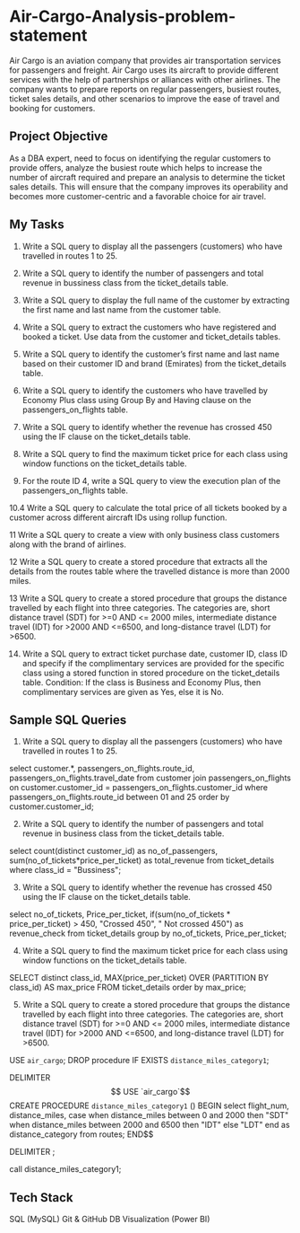 # Air-Cargo-Analysis-problem-statement
Air Cargo is an aviation company that provides air transportation services for passengers and freight. Air Cargo uses its aircraft to provide different services with the help of partnerships or alliances with other airlines. The company wants to prepare reports on regular passengers, busiest routes, ticket sales details, and other scenarios to improve the ease of travel and booking for customers.

## Project Objective
As a DBA expert, need to focus on identifying the regular customers to provide offers, analyze the busiest route which helps to increase the number of aircraft required and prepare an analysis to determine the ticket sales details. This will ensure that the company improves its operability and becomes more customer-centric and a favorable choice for air travel.

## My Tasks
1. Write a SQL query to display all the passengers (customers) who have travelled in routes 1 to 25.

2. Write a SQL query to identify the number of passengers and total revenue in bussiness class from the ticket_details table. 

3. Write a SQL query to display the full name of the customer by extracting the first name and last name from the customer table. 

4. Write a SQL query to extract the customers who have registered and booked a ticket. Use data from the customer and ticket_details tables. 

5. Write a SQL query to identify the customer’s first name and last name based on their customer ID and brand (Emirates) from the ticket_details table. 

6. Write a SQL query to identify the customers who have travelled by Economy Plus class using Group By and Having clause on the passengers_on_flights table. 

7. Write a SQL query to identify whether the revenue has crossed 450 using the IF clause on the ticket_details table. 

8. Write a SQL query to find the maximum ticket price for each class using window functions on the ticket_details table. 

9. For the route ID 4, write a SQL query to view the execution plan of the passengers_on_flights table. 

10.4 Write a SQL query to calculate the total price of all tickets booked by a customer across different aircraft IDs using rollup function.

11 Write a SQL query to create a view with only business class customers along with the brand of airlines.

12 Write a SQL query to create a stored procedure that extracts all the details from the routes table where the travelled distance is more than 2000 miles. 

13 Write a SQL query to create a stored procedure that groups the distance travelled by each flight into three categories. The categories are, short distance travel (SDT) for >=0 AND <= 2000 miles, intermediate distance travel (IDT) for >2000 AND <=6500, and long-distance travel (LDT) for >6500. 

14. Write a SQL query to extract ticket purchase date, customer ID, class ID and specify if the complimentary services are provided for the specific class using a stored function in stored procedure on the ticket_details table. Condition: If the class is Business and Economy Plus, then complimentary services are given as Yes, else it is No.

## Sample SQL Queries
1. Write a SQL query to display all the passengers (customers) who have travelled in routes 1 to 25.

select customer.*, passengers_on_flights.route_id, passengers_on_flights.travel_date from customer
join passengers_on_flights on customer.customer_id = passengers_on_flights.customer_id
where passengers_on_flights.route_id between 01 and 25
order by customer.customer_id;

2. Write a SQL query to identify the number of passengers and total revenue in business class from the ticket_details table. 

select count(distinct customer_id) as no_of_passengers, 
sum(no_of_tickets*price_per_ticket) as total_revenue
from ticket_details 
where class_id = "Bussiness";

3.  Write a SQL query to identify whether the revenue has crossed 450 using the IF clause on the ticket_details table.

select no_of_tickets, Price_per_ticket,
if(sum(no_of_tickets * price_per_ticket) > 450, "Crossed 450", " Not crossed 450") as revenue_check 
from ticket_details
group by no_of_tickets, Price_per_ticket;

4. Write a SQL query to find the maximum ticket price for each class using window functions on the ticket_details table.

SELECT distinct class_id, 
MAX(price_per_ticket) OVER (PARTITION BY class_id) AS max_price
FROM ticket_details
order by max_price;

5. Write a SQL query to create a stored procedure that groups the distance travelled by each flight into three categories. The categories are, short distance travel (SDT) for >=0 AND <= 2000 miles, intermediate distance travel (IDT) for >2000 AND <=6500, and long-distance travel (LDT) for >6500. 

USE `air_cargo`;
DROP procedure IF EXISTS `distance_miles_category1`;

DELIMITER $$
USE `air_cargo`$$
CREATE PROCEDURE `distance_miles_category1` ()
BEGIN
select flight_num, distance_miles,
case
when distance_miles between 0 and 2000 then "SDT"
when distance_miles between 2000 and 6500 then "IDT"
else "LDT"
end as distance_category
from routes;
END$$

DELIMITER ;

call distance_miles_category1;

## Tech Stack

SQL (MySQL)
Git & GitHub
DB Visualization (Power BI)
